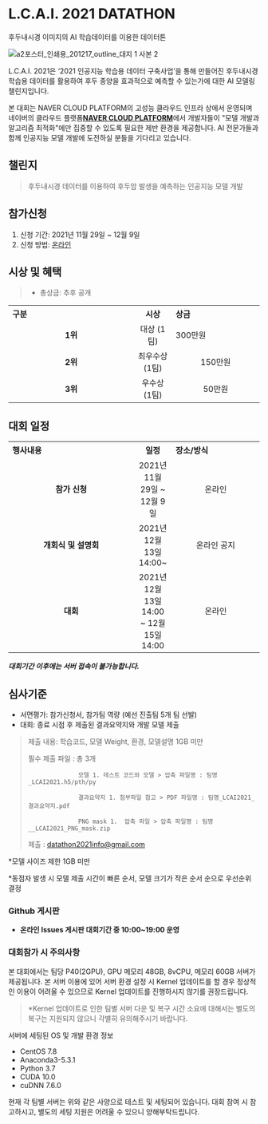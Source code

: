 # L.C.A.I. 2021 DATATHON
후두내시경 이미지의 AI 학습데이터를 이용한 데이터톤 


![a2포스터_인쇄용_201217_outline_대지 1 사본 2](https://user-images.githubusercontent.com/92664643/144184224-a71c9de1-b4fc-46f2-b63f-92f369b51d2b.png)



L.C.A.I. 2021은 ‘2021 인공지능 학습용 데이터 구축사업’을 통해 만들어진 후두내시경 학습용 데이터를 활용하여 후두 종양을 효과적으로 예측할 수 있는가에 대한 AI 모델링 챌린지입니다.

본 대회는 NAVER CLOUD PLATFORM의 고성능 클라우드 인프라 상에서 운영되며 네이버의 클라우드 플랫폼<strong>[NAVER CLOUD PLATFORM](https://www.ncloud.com/)</strong>에서 개발자들이 "모델 개발과 알고리즘 최적화"에만 집중할 수 있도록 필요한 제반 환경을 제공합니다. 
AI 전문가들과 함께 인공지능 모델 개발에 도전하실 분들을 기다리고 있습니다.


## 챌린지
> 후두내시경 데이터를 이용하여 후두암 발생을 예측하는 인공지능 모델 개발 <br>

    
## 참가신청
1. 신청 기간: 2021년 11월 29일 ~ 12월 9일 <br>
2. 신청 방법: [온라인](www.lcaidatathon.com)



## 시상 및 혜택
>- 총상금: 추후 공개  <br>
<table class="tbl_prize">
  <tr>
    <th style="text-align:left;width:50%">구분</th>
    <th style="text-align:center;width:15%">시상</th>
        <th style="text-align:left;width:35%">상금</th>
  </tr>
  <tr>
    <td align=center>
      <strong> 1위 </strong><br>
    </td>
    <td align=center> 대상 (1팀) </td>
    <td>  300만원 </td>
  </tr>
    <tr>
    <td align=center>
      <strong> 2위 </strong><br>
    </td>
    <td align=center> 최우수상 (1팀) </td>
        <td align=center> 150만원 </td>
   </tr>
      <tr>
    <td align=center>
      <strong> 3위 </strong><br>
    </td>
    <td align=center> 우수상 (1팀) </td>
        <td align=center>  50만원 </td>
   </tr>
</table>

  
## 대회 일정
<table class="tbl_schedule">
  <tr>
    <th style="text-align:left;width:50%">행사내용</th>
    <th style="text-align:center;width:15%">일정</th>
        <th style="text-align:left;width:35%">장소/방식</th>
  </tr>
  <tr>
    <td align=center>
      <strong>참가 신청</strong><br>
    </td>
    <td align=center> 2021년 11월 29일 ~ 12월 9일</td>
    <td align=center> 온라인
 </td>
  </tr>
    <tr>
    <td align=center>
            <strong>개회식 및 설명회</strong><br>
    </td>
    <td align=center> 2021년 12월 13일 14:00~ </td>
    <td align=center> 온라인 공지 </td>
  </tr>
    <tr>
    <td align=center>      
             <strong>대회</strong><br>
    </td>
    <td align=center> 2021년 12월 13일 14:00 ~ 12월 15일 14:00 </td>
    <td align=center> 온라인 </td>
  </tr>
  </table>
  
 ***대회기간 이후에는 서버 접속이 불가능합니다.***


  
## 심사기준
- 서면평가: 참가신청서, 참가팀 역량 (예선 진출팀 5개 팀 선발)
- 대회: 종료 시점 후 제출된 결과요약지와 개발 모델 제출 
>   제출 내용: 학습코드, 모델 Weight, 환경, 모델설명 1GB 미만
>   
>   필수 제출 파일 : 총 3개  
>   
>                   모델 1. 테스트 코드와 모델 > 압축 파일명 : 팀명_LCAI2021.h5/pth/py  
>   
>                   결과요약지 1. 첨부파일 참고 > PDF 파일명 : 팀명_LCAI2021_결과요약지.pdf
>                    
>                   PNG mask 1.  압축 파일 > 압축 파일명 : 팀명__LCAI2021_PNG_mask.zip
>
>    제출 : datathon2021info@gmail.com
>                   
*모델 사이즈 제한 1GB 미만 <br>

*동점자 발생 시 모델 제출 시간이 빠른 순서, 모델 크기가 작은 순서 순으로 우선순위 결정 <br>
  

  
### Github 게시판
* **온라인 Issues 게시판 대회기간 중 10:00~19:00 운영**

  
### 대회참가 시 주의사항 

본 대회에서는 팀당 P40(2GPU), GPU 메모리 48GB, 8vCPU, 메모리 60GB 서버가 제공됩니다. 
본 서버 이용에 있어 서버 환경 설정 시 Kernel 업데이트를 할 경우 정상적인 이용이 어려울 수 있으므로
Kernel 업데이트를 진행하시지 않기를 권장드립니다.

>*Kernel 업데이트로 인한 팀별 서버 다운 및 복구 시간 소요에 대해서는 별도의 복구는 지원되지 않으니 각별히 유의해주시기 바랍니다.

서버에 세팅된 OS 및 개발 환경 정보

- CentOS 7.8
- Anaconda3-5.3.1
- Python 3.7
- CUDA 10.0
- cuDNN 7.6.0


현재 각 팀별 서버는 위와 같은 사양으로 테스트 및 세팅되어 있습니다.
대회 참여 시 참고하시고, 별도의 세팅 지원은 어려울 수 있으니 양해부탁드립니다. 
